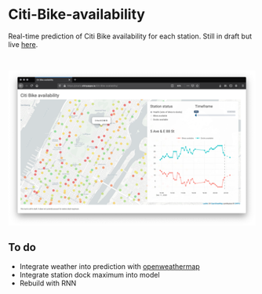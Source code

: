 # Citi-Bike-availability

Real-time prediction of Citi Bike availability for each station. Still in draft but live [here](https://jmarlo.shinyapps.io/Citi-Bike-availability/).

<br>

![](screenshot.png)

## To do

- Integrate weather into prediction with [openweathermap](https://openweathermap.org/)
- Integrate station dock maximum into model
- Rebuild with RNN
